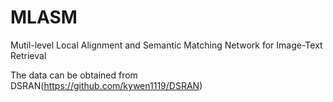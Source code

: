 # MLASM
Mutil-level Local Alignment and Semantic Matching Network for Image-Text Retrieval

The data can be obtained from DSRAN(https://github.com/kywen1119/DSRAN)
